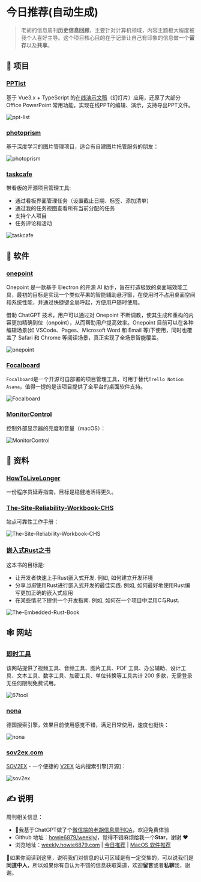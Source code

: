 # 今日推荐(自动生成)

> 老胡的信息周刊**历史信息回顾**，主要针对计算机领域，内容主题极大程度被我个人喜好主导。这个项目核心目的在于记录让自己有印象的信息做一个**留存**以及**共享**。


## 🎯 项目 

### [PPTist](https://github.com/pipipi-pikachu/PPTist)

基于 Vue3.x + TypeScript 的[在线演示文稿](https://pipipi-pikachu.github.io/PPTist/)（幻灯片）应用，还原了大部分 Office PowerPoint 常用功能，实现在线PPT的编辑、演示，支持导出PPT文件。

![ppt-list](https://images-1252557999.file.myqcloud.com/uPic/ppt-list.jpg) 

### [photoprism](https://github.com/photoprism/photoprism)

基于深度学习的图片管理项目，适合有自建图片托管服务的朋友：

![photoprism](https://images-1252557999.file.myqcloud.com/uPic/ZiTbsh.jpg) 

### [taskcafe](https://github.com/JordanKnott/taskcafe)

带看板的开源项目管理工具:

- 通过看板界面管理任务（设置截止日期、标签、添加清单）
- 通过我的任务视图查看所有当前分配的任务
- 支持个人项目
- 任务评论和活动

![taskcafe](https://images-1252557999.file.myqcloud.com/uPic/taskcafe.png) 

## 🤖 软件 

### [onepoint](https://github.com/onepointAI/onepoint)

Onepoint 是一款基于 Electron 的开源 AI 助手，旨在打造极致的桌面端效能工具，最初的目标是实现一个类似苹果的智能辅助悬浮窗，在使用时不占用桌面空间和系统性能，并通过快捷键全局呼起，方便用户随时使用。

借助 ChatGPT 技术，用户可以通过对 Onepoint 不断调教，使其生成和重构的内容更加精确到位（onpoint），从而帮助用户提高效率。Onepoint 目前可以在各种编辑场景(如 VSCode、Pages、Microsoft Word 和 Email 等)下使用，同时也覆盖了 Safari 和 Chrome 等阅读场景，真正实现了全场景智能覆盖。

![onepoint](https://images-1252557999.file.myqcloud.com/uPic/onepoint.jpg) 

### [Focalboard](https://github.com/mattermost/focalboard)

`Focalboard`是一个开源可自部署的项目管理工具，可用于替代`Trello Notion Asana`，值得一提的是该项目提供了全平台的桌面软件支持。

![Focalboard](https://images-1252557999.file.myqcloud.com/uPic/K3Ibbl.jpg) 

### [MonitorControl](https://github.com/MonitorControl/MonitorControl)

控制外部显示器的亮度和音量（macOS）：

![MonitorControl](https://images-1252557999.file.myqcloud.com/uPic/MonitorControl.png) 

## 👀 资料 

### [HowToLiveLonger](https://github.com/geekan/HowToLiveLonger)

一份程序员延寿指南，目标是稳健地活得更久。 

### [The-Site-Reliability-Workbook-CHS](https://github.com/redbearder/The-Site-Reliability-Workbook-CHS)

站点可靠性工作手册：

![The-Site-Reliability-Workbook-CHS](https://images-1252557999.file.myqcloud.com/uPic/The-Site-Reliability-Workbook-CHS.jpg) 

### [嵌入式Rust之书](https://logiase.github.io/The-Embedded-Rust-Book-CN/intro/index.html)

这本书的目标是:

- 让开发者快速上手Rust嵌入式开发. 例如, 如何建立开发环境
- 分享*当前*使用Rust进行嵌入式开发的最佳实践. 例如, 如何最好地使用Rust编写更加正确的嵌入式应用
- 在某些情况下提供一个开发指南. 例如, 如何在一个项目中混用C与Rust.

![The-Embedded-Rust-Book](https://images-1252557999.file.myqcloud.com/uPic/The-Embedded-Rust-Book.jpg) 

## 🕸 网站 

### [即时工具](https://www.67tool.com/)

该网站提供了视频工具、音频工具、图片工具、PDF 工具、办公辅助、设计工具、文本工具、数字工具、加密工具、单位转换等工具共计 200 多款，无需登录无任何限制免费试用。

![67tool](https://images-1252557999.file.myqcloud.com/uPic/mhrsW0.jpg) 

### [nona](https://www.nona.de/)

德国搜索引擎，效果目前使用感觉不错，满足日常使用，速度也挺快：

![nona](https://images-1252557999.file.myqcloud.com/uPic/1nN2lu.png) 

### [sov2ex.com](https://www.sov2ex.com/)

[SOV2EX](https://github.com/Bynil/sov2ex) - 一个便捷的 [V2EX](https://v2ex.com/) 站内搜索引擎[开源]：

![sov2ex](https://images-1252557999.file.myqcloud.com/uPic/sov2ex.jpg) 

## ✍️ 说明

周刊相关信息：

- 🥳我基于ChatGPT做了个[微信端的老胡信息周刊QA](https://mp.weixin.qq.com/s/3ohE-rm6kryC07parr29bQ)，欢迎免费体验
- Github 地址：[howie6879/weekly/](https://github.com/howie6879/weekly/)，觉得不错麻烦给我一个**Star**，谢谢 ❤️
- 浏览地址：[weekly.howie6879.com](https://weekly.howie6879.com) | [今日推荐](https://weekly.howie6879.com/recommend/index.html) | [MacOS 软件推荐](https://weekly.howie6879.com/soft/mac.html)

🙌如果你阅读到这里，说明我们对信息的认可区域是有一定交集的，可以说我们是**同道中人**，所以如果你有自认为不错的信息获取渠道，欢迎**留言**或者**私聊**我，谢谢。
